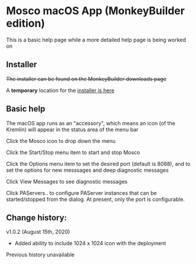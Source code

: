 # Mosco macOS App (MonkeyBuilder edition)

This is a basic help page while a more detailed help page is being worked on

## Installer

~~The installer can be found on the MonkeyBuilder downloads page~~

A **temporary** location for the [installer is here](https://github.com/DelphiWorlds/MoscoExpert/blob/master/Bin/MoscoMBEdition.1.0.2.pkg)

## Basic help

The macOS app runs as an "accessory", which means an icon (of the Kremlin) will appear in the status area of the menu bar

Click the Mosco icon to drop down the menu

Click the Start/Stop menu item to start and stop Mosco

Click the Options menu item to set the desired port (default is 8088), and to set the options for new messsages and deep diagnostic messages

Click View Messages to see diagnostic messages

Click PAServers.. to configure PAServer instances that can be started/stopped from the dialog. At present, only the port is configurable.

## Change history:

v1.0.2 (August 15th, 2020)

* Added ability to include 1024 x 1024 icon with the deployment

Previous history unavailable
